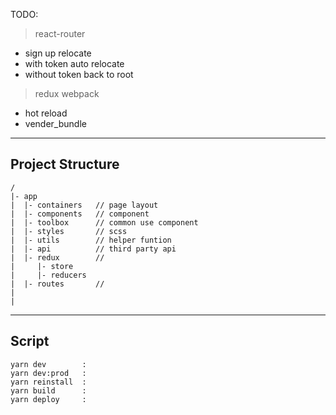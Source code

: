 
TODO:
> react-router
  - sign up relocate
  - with token auto relocate
  - without token back to root
> redux
> webpack
  - hot reload
  - vender_bundle
---

## Project Structure
```
/
|- app
|  |- containers   // page layout
|  |- components   // component
|  |- toolbox      // common use component
|  |- styles       // scss
|  |- utils        // helper funtion
|  |- api          // third party api
|  |- redux        // 
|     |- store
|     |- reducers
|  |- routes       // 
|
|
```

---

## Script
```
yarn dev        : 
yarn dev:prod   : 
yarn reinstall  : 
yarn build      : 
yarn deploy     : 
```